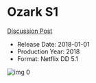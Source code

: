 # Ozark S1

[Discussion Post](https://www.avsforum.com/threads/bass-eq-for-filtered-movies.2995212/post-59292632)

* Release Date: 2018-01-01
* Production Year: 2018
* Format: Netflix DD 5.1

![img 0](https://i.imgur.com/iew6lVX.jpg)

